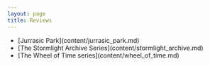 ```yaml
---
layout: page
title: Reviews
---
```

<ul class="list-group">
  <li class="list-group-item d-flex justify-content-between align-items-center">[Jurrasic Park](content/jurrasic_park.md)
</li>
  <li class="list-group-item d-flex justify-content-between align-items-center">[The Stormlight Archive Series](content/stormlight_archive.md)
</li>
  <li class="list-group-item d-flex justify-content-between align-items-center">[The Wheel of Time series](content/wheel_of_time.md)
</li>
</ul>
